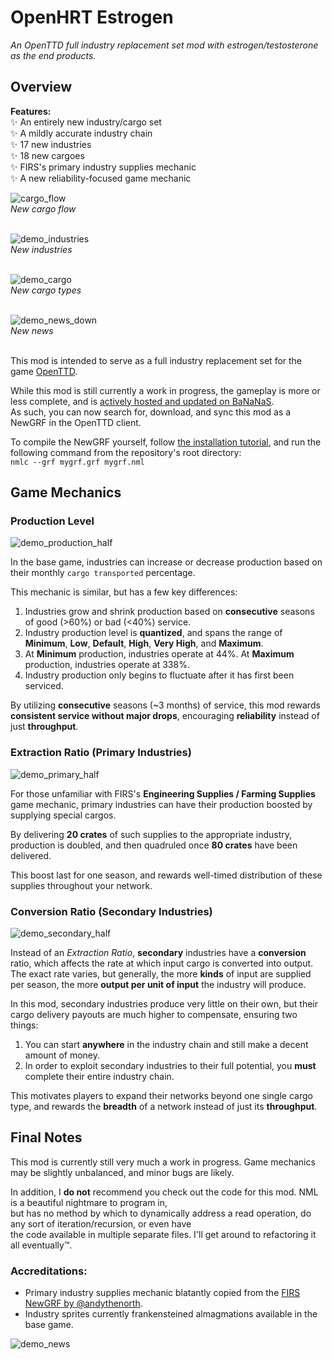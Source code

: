 # OpenHRT Estrogen
*An OpenTTD full industry replacement set mod with estrogen/testosterone as the end products.*

## Overview
**Features:**<br>
✨ An entirely new industry/cargo set<br>
✨ A mildly accurate industry chain<br>
✨ 17 new industries<br>
✨ 18 new cargoes<br>
✨ FIRS's primary industry supplies mechanic<br>
✨ A new reliability-focused game mechanic<br>

![cargo_flow](https://github.com/user-attachments/assets/993ad0e6-af19-44dc-af1d-29515ea4fdb0)<br>
*New cargo flow*<br><br>


![demo_industries](https://github.com/user-attachments/assets/02757c61-49c4-48a2-bfc9-6b226e1e14e8)<br>
*New industries*<br><br>


![demo_cargo](https://github.com/user-attachments/assets/6cb9db2a-248e-474a-8f63-b84effaa97ce)<br>
*New cargo types*<br><br>


![demo_news_down](https://github.com/user-attachments/assets/626d1af7-896e-4932-b7e0-57c64f3f3557)<br>
*New news*<br><br>


This mod is intended to serve as a full industry replacement set for the game [OpenTTD](https://www.openttd.org/).<br>

While this mod is still currently a work in progress, the gameplay is more or less complete, and is [actively hosted and updated on BaNaNaS](https://bananas.openttd.org/package/newgrf/414b3031).<br>
As such, you can now search for, download, and sync this mod as a NewGRF in the OpenTTD client.<br>

To compile the NewGRF yourself, follow [the installation tutorial](https://www.tt-wiki.net/wiki/NMLTutorial/Installation), and run the following command from the repository's root directory:<br>
`nmlc --grf mygrf.grf mygrf.nml`

## Game Mechanics

### Production Level

![demo_production_half](https://github.com/user-attachments/assets/e9f2884c-5981-4488-a21d-83d829c31773)

In the base game, industries can increase or decrease production based on their monthly `cargo transported` percentage.<br>

This mechanic is similar, but has a few key differences:<br>
1. Industries grow and shrink production based on **consecutive** seasons of good (>60%) or bad (<40%) service.
2. Industry production level is **quantized**, and spans the range of **Minimum**, **Low**, **Default**, **High**, **Very High**, and **Maximum**.
3. At **Minimum** production, industries operate at 44%. At **Maximum** production, industries operate at 338%.
4. Industry production only begins to fluctuate after it has first been serviced.

By utilizing **consecutive** seasons (~3 months) of service, this mod rewards **consistent service without major drops**, encouraging **reliability** instead of just **throughput**.<br>

### Extraction Ratio (Primary Industries)

![demo_primary_half](https://github.com/user-attachments/assets/3880a996-0313-4417-856c-a996ee035ef0)

For those unfamiliar with FIRS's **Engineering Supplies / Farming Supplies** game mechanic, primary industries can have their production boosted by supplying special cargos.<br> 

By delivering **20 crates** of such supplies to the appropriate industry, production is doubled, and then quadruled once **80 crates** have been delivered.<br> 

This boost last for one season, and rewards well-timed distribution of these supplies throughout your network.<br> 

### Conversion Ratio (Secondary Industries)

![demo_secondary_half](https://github.com/user-attachments/assets/a23eb561-4c60-4cd9-9aaf-8db5071eb564)

Instead of an *Extraction Ratio*, **secondary** industries have a **conversion** ratio, which affects the rate at which input cargo is converted into output.<br>
The exact rate varies, but generally, the more **kinds** of input are supplied per season, the more **output per unit of input** the industry will produce.<br>

In this mod, secondary industries produce very little on their own, but their cargo delivery payouts are much higher to compensate, ensuring two things:
1. You can start **anywhere** in the industry chain and still make a decent amount of money.
2. In order to exploit secondary industries to their full potential, you **must** complete their entire industry chain.

This motivates players to expand their networks beyond one single cargo type, and rewards the **breadth** of a network instead of just its **throughput**.

## Final Notes

This mod is currently still very much a work in progress. Game mechanics may be slightly unbalanced, and minor bugs are likely.

In addition, I **do not** recommend you check out the code for this mod. NML is a beautiful nightmare to program in,<br>
but has no method by which to dynamically address a read operation, do any sort of iteration/recursion, or even have<br>
the code available in multiple separate files. I'll get around to refactoring it all eventually™.

### Accreditations:
* Primary industry supplies mechanic blatantly copied from the [FIRS NewGRF by @andythenorth](https://github.com/andythenorth/firs).<br>
* Industry sprites currently frankensteined almagmations available in the base game.

![demo_news](https://github.com/user-attachments/assets/652aeacd-5881-46c3-b8f8-60c86c8d0462)

